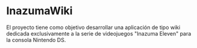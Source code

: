 # InazumaWiki
El proyecto tiene como objetivo desarrollar una aplicación de tipo wiki dedicada exclusivamente a la serie de videojuegos "Inazuma Eleven" para la consola Nintendo DS.
